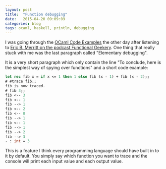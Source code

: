 ```yaml
---
layout: post
title:  "Function debugging"
date:   2015-04-20 09:09:09
categories: blog
tags: ocaml, haskell, println, debugging
---
```


I was going through the [OCaml Code Examples](http://ocaml.org/learn/taste.html) the other day after listening to [Eric B. Merritt on the podcast Functional Geekery](http://www.functionalgeekery.com/episode-20-eric-b-merritt/). One thing that really stuck with me was the last paragraph called "Elementary debugging".

It is a very short paragraph which only contain the line "To conclude, here is the simplest way of spying over functions" and a short code example:

```ocaml
let rec fib x = if x <= 1 then 1 else fib (x - 1) + fib (x - 2);;
# #trace fib;;
fib is now traced.
# fib 3;;
fib <-- 3
fib <-- 1
fib --> 1
fib <-- 2
fib <-- 0
fib --> 1
fib <-- 1
fib --> 1
fib --> 2
fib --> 3
- : int = 3
```

This is a feature I think every programming language should have built in to it by default. You simply say which function you want to trace and the console will print each input value and each output value.